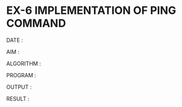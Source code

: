 # EX-6 IMPLEMENTATION OF PING COMMAND

DATE :

AIM :


ALGORITHM :


PROGRAM :


OUTPUT :



RESULT :
